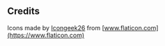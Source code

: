 ## Credits

Icons made by [Icongeek26](https://www.flaticon.com/authors/icongeek26) from [www.flaticon.com](https://www.flaticon.com)
